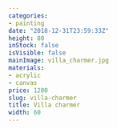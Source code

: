 ```yaml
---
categories:
- painting
date: "2018-12-31T23:59:33Z"
height: 80
inStock: false
isVisible: false
mainImage: villa_charmer.jpg
materials:
- acrylic
- canvas
price: 1200
slug: villa-charmer
title: Villa charmer
width: 60
---
```


